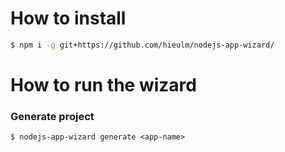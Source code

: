 # How to install 

```bash
$ npm i -g git+https://github.com/hieulm/nodejs-app-wizard/
```

# How to run the wizard

### Generate project 
```
$ nodejs-app-wizard generate <app-name>
```
